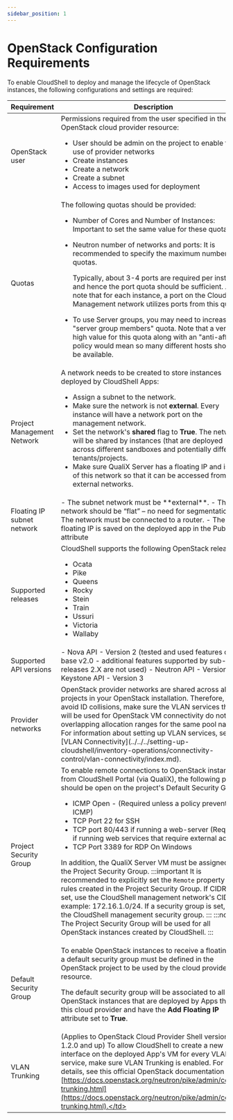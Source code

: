 ```yaml
---
sidebar_position: 1
---
```


# OpenStack Configuration Requirements

To enable CloudShell to deploy and manage the lifecycle of OpenStack instances, the following configurations and settings are required:

<table>
    <thead>
        <th>Requirement</th>
        <th>Description</th>
    </thead>
    <tbody>
        <tr>
            <td>OpenStack user</td>
            <td>
            Permissions required from the user specified in the OpenStack cloud provider resource:

- User should be admin on the project to enable the use of provider networks
- Create instances
- Create a network
- Create a subnet
- Access to images used for deployment
</td>
        </tr>
        <tr>
            <td>Quotas</td>
            <td>
            The following quotas should be provided:

- Number of Cores and Number of Instances: Important to set the same value for these quotas.
    
- Neutron number of networks and ports: It is recommended to specify the maximum number of quotas.
    
    Typically, about 3-4 ports are required per instance and hence the port quota should be sufficient. Also, note that for each instance, a port on the CloudShell Management network utilizes ports from this quota.
    
- To use Server groups, you may need to increase the "server group members" quota. Note that a very high value for this quota along with an "anti-affinity" policy would mean so many different hosts should be available.
</td>
        </tr>
        <tr>
            <td>Project Management Network</td>
            <td>
            A network needs to be created to store instances deployed by CloudShell Apps:

- Assign a subnet to the network.
- Make sure the network is not **external**. Every instance will have a network port on the management network.
- Set the network's **shared** flag to **True**. The network will be shared by instances (that are deployed across different sandboxes and potentially different tenants/projects.
- Make sure QualiX Server has a floating IP and is part of this network so that it can be accessed from external networks.
</td>
        </tr>
        <tr>
            <td>Floating IP subnet network</td>
            <td>
            - The subnet network must be **external**.
- The network should be “flat” – no need for segmentation.
- The network must be connected to a router.
- The floating IP is saved on the deployed app in the Public IP attribute
</td>
        </tr>
        <tr>
            <td>Supported releases</td>
            <td>
            CloudShell supports the following OpenStack releases:

- Ocata
- Pike
- Queens
- Rocky
- Stein
- Train
- Ussuri
- Victoria
- Wallaby
</td>
        </tr>
        <tr>
            <td>Supported API versions</td>
            <td>
            - Nova API - Version 2 (tested and used features of base v2.0 - additional features supported by sub-releases 2.X are not used)
- Neutron API - Version 2
- Keystone API - Version 3
</td>
        </tr>
        <tr>
            <td>Provider networks</td>
            <td>OpenStack provider networks are shared across all projects in your OpenStack installation. Therefore, to avoid ID collisions, make sure the VLAN services that will be used for OpenStack VM connectivity do not have overlapping allocation ranges for the same pool name. For information about setting up VLAN services, see [VLAN Connectivity](../../../setting-up-cloudshell/inventory-operations/connectivity-control/vlan-connectivity/index.md).</td>
        </tr>
        <tr>
            <td>Project Security Group</td>
            <td>
            To enable remote connections to OpenStack instances from CloudShell Portal (via QualiX), the following ports should be open on the project's Default Security Group:

- ICMP Open - (Required unless a policy prevents ICMP)
- TCP Port 22 for SSH
- TCP port 80/443 if running a web-server (Required if running web services that require external access)
- TCP Port 3389 for RDP On Windows

In addition, the QualiX Server VM must be assigned to the Project Security Group.
:::important
It is recommended to explicitly set the `Remote` property of the rules created in the Project Security Group. If CIDR is set, use the CloudShell management network's CIDR, for example: 172.16.1.0/24. If a security group is set, use the CloudShell management security group.
:::
:::note
The Project Security Group will be used for all OpenStack instances created by CloudShell.
:::
            </td>
        </tr>
        <tr>
            <td>Default Security Group</td>
            <td>
            To enable OpenStack instances to receive a floating IP, a default security group must be defined in the OpenStack project to be used by the cloud provider resource.

The default security group will be associated to all OpenStack instances that are deployed by Apps that use this cloud provider and have the **Add Floating IP** attribute set to **True**.
            </td>
        </tr>
        <tr>
            <td>VLAN Trunking</td>
            <td>(Applies to OpenStack Cloud Provider Shell version 1.2.0 and up) To allow CloudShell to create a new interface on the deployed App's VM for every VLAN service, make sure VLAN Trunking is enabled. For details, see this official OpenStack documentation page: [https://docs.openstack.org/neutron/pike/admin/config-trunking.html](https://docs.openstack.org/neutron/pike/admin/config-trunking.html).</td>
        </tr>
    </tbody>
</table>